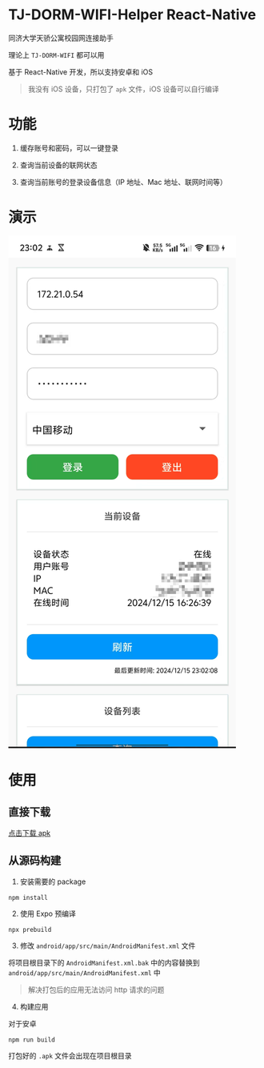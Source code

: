 # TJ-DORM-WIFI-Helper React-Native

同济大学天骄公寓校园网连接助手

理论上 `TJ-DORM-WIFI` 都可以用

基于 React-Native 开发，所以支持安卓和 iOS

> 我没有 iOS 设备，只打包了 `apk` 文件，iOS 设备可以自行编译

# 功能

1. 缓存账号和密码，可以一键登录

2. 查询当前设备的联网状态

3. 查询当前账号的登录设备信息（IP 地址、Mac 地址、联网时间等）

# 演示

![](./docs/React-Native.png)

# 使用

## 直接下载

[点击下载 apk](https://github.com/sitdownkevin/TJ-DORM-WIFI-Mobile/raw/refs/heads/main/TJ-DORM-WIFI-Helper.apk)

## 从源码构建

1. 安装需要的 package

```
npm install
```

2. 使用 Expo 预编译

```
npx prebuild
```

3. 修改 `android/app/src/main/AndroidManifest.xml` 文件

将项目根目录下的 `AndroidManifest.xml.bak` 中的内容替换到 `android/app/src/main/AndroidManifest.xml` 中

> 解决打包后的应用无法访问 http 请求的问题

4. 构建应用

对于安卓

```
npm run build
```

打包好的 `.apk` 文件会出现在项目根目录